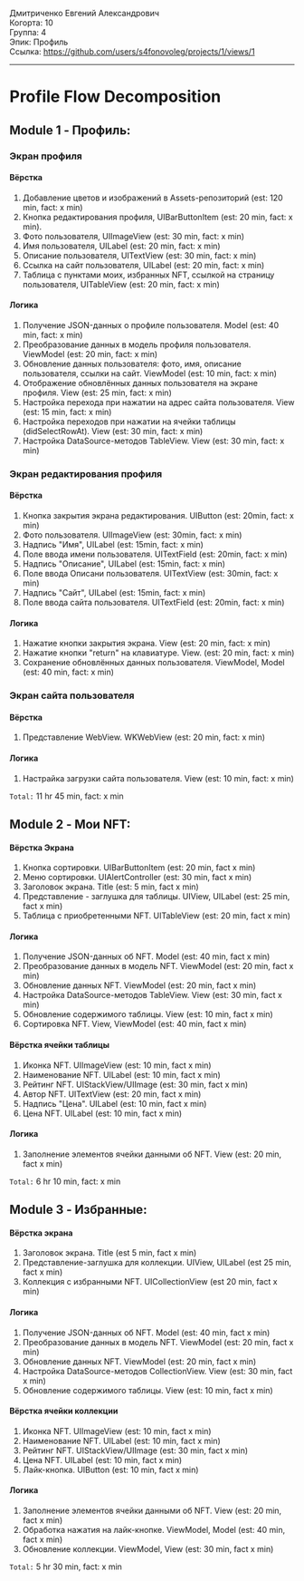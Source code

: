 Дмитриченко Евгений Александрович
<br /> Когорта: 10
<br /> Группа: 4
<br /> Эпик: Профиль
<br /> Ссылка: https://github.com/users/s4fonovoleg/projects/1/views/1

<hr>

# Profile Flow Decomposition


## Module 1 - Профиль:

### Экран профиля

#### Вёрстка

1. Добавление цветов и изображений в Assets-репозиторий (est: 120 min, fact: x min)
2. Кнопка редактирования профиля, UIBarButtonItem (est: 20 min, fact: x min).
3. Фото пользователя, UIImageView (est: 30 min, fact: x min)
4. Имя пользователя, UILabel (est: 20 min, fact: x min)
5. Описание пользователя, UITextView (est: 30 min, fact: x min)
6. Ссылка на сайт пользователя, UILabel (est: 20 min, fact: x min)
7. Таблица с пунктами моих, избранных NFT, ссылкой на страницу пользователя, UITableView (est: 20 min, fact: x min)

#### Логика

1. Получение JSON-данных о профиле пользователя. Model (est: 40 min, fact: x min)
2. Преобразование данных в модель профиля пользователя. ViewModel (est: 20 min, fact: x min)
3. Обновление данных пользователя: фото, имя, описание пользователя, ссылки на сайт. ViewModel (est: 10 min, fact: x min)
4. Отображение обновлённых данных пользователя на экране профиля. View (est: 25 min, fact: x min)
5. Настройка перехода при нажатии на адрес сайта пользователя. View (est: 15 min, fact: x min)
6. Настройка переходов при нажатии на ячейки таблицы (didSelectRowAt). View (est: 30 min, fact: x min)
7. Настройка DataSource-методов TableView. View (est: 30 min, fact: x min)


### Экран редактирования профиля

#### Вёрстка

1. Кнопка закрытия экрана редактирования. UIButton (est: 20min, fact: x min)
2. Фото пользователя. UIImageView (est: 30min, fact: x min)
3. Надпись "Имя", UILabel (est: 15min, fact: x min)
4. Поле ввода имени пользователя. UITextField (est: 20min, fact: x min)
5. Надпись "Описание", UILabel (est: 15min, fact: x min)
6. Поле ввода Описани пользователя. UITextView (est: 30min, fact: x min)
7. Надпись "Сайт", UILabel (est: 15min, fact: x min)
8. Поле ввода сайта пользователя. UITextField (est: 20min, fact: x min)

#### Логика

1. Нажатие кнопки закрытия экрана. View (est: 20 min, fact: x min)
2. Нажатие кнопки "return" на клавиатуре. View. (est: 20 min, fact: x min)
3. Сохранение обновлённых данных пользователя. ViewModel, Model (est: 40 min, fact: x min)

### Экран сайта пользователя

#### Вёрстка

1. Представление WebView. WKWebView (est: 20 min, fact: x min)

#### Логика

1. Настрайка загрузки сайта пользователя. View (est: 10 min, fact: x min)

`Total:` 11 hr 45 min, fact: x min


## Module 2 - Мои NFT:

#### Вёрстка Экрана

1. Кнопка сортировки. UIBarButtonItem (est: 20 min, fact x min)
2. Меню сортировки. UIAlertController (est: 30 min, fact x min)
3. Заголовок экрана. Title (est: 5 min, fact x min)
4. Представление - заглушка для таблицы. UIView, UILabel (est: 25 min, fact x min)
5. Таблица с приобретенными NFT. UITableView (est: 20 min, fact x min)

#### Логика

1. Получение JSON-данных об NFT. Model (est: 40 min, fact x min)
2. Преобразование данных в модель NFT. ViewModel (est: 20 min, fact x min)
3. Обновление данных NFT. ViewModel (est: 20 min, fact x min)
4. Настройка DataSource-методов TableView. View (est: 30 min, fact x min)
5. Обновление содержимого таблицы. View (est: 10 min, fact x min)
6. Сортировка NFT. View, ViewModel (est: 40 min, fact x min)

#### Вёрстка ячейки таблицы

1. Иконка NFT. UIImageView (est: 10 min, fact x min)
2. Наименование NFT. UILabel (est: 10 min, fact x min)
3. Рейтинг NFT. UIStackView/UIImage (est: 30 min, fact x min)
4. Автор NFT. UITextView (est: 20 min, fact x min)
5. Надпись "Цена". UILabel (est: 10 min, fact x min)
6. Цена NFT. UILabel (est: 10 min, fact x min)

#### Логика

1. Заполнение элементов ячейки данными об NFT. View (est: 20 min, fact x min)

`Total:` 6 hr 10 min, fact: x min


## Module 3 - Избранные:

#### Вёрстка экрана

1. Заголовок экрана. Title (est 5 min, fact x min)
2. Представление-заглушка для коллекции. UIView, UILabel (est 25 min, fact x min)
3. Коллекция с избранными NFT. UICollectionView (est 20 min, fact x min)

#### Логика

1. Получение JSON-данных об NFT. Model (est: 40 min, fact x min)
2. Преобразование данных в модель NFT. ViewModel (est: 20 min, fact x min)
3. Обновление данных NFT. ViewModel (est: 20 min, fact x min)
4. Настройка DataSource-методов CollectionView. View (est: 30 min, fact x min)
5. Обновление содержимого таблицы. View (est: 10 min, fact x min)

#### Вёрстка ячейки коллекции

1. Иконка NFT. UIImageView (est: 10 min, fact x min)
2. Наименование NFT. UILabel (est: 10 min, fact x min)
3. Рейтинг NFT. UIStackView/UIImage (est: 30 min, fact x min)
4. Цена NFT. UILabel (est: 10 min, fact x min)
5. Лайк-кнопка. UIButton (est: 10 min, fact x min)


#### Логика

1. Заполнение элементов ячейки данными об NFT. View (est: 20 min, fact x min)
2. Обработка нажатия на лайк-кнопке. ViewModel, Model (est: 40 min, fact x min)
3. Обновление коллекции. ViewModel, View (est: 30 min, fact x min)

`Total:` 5 hr 30 min, fact: x min
